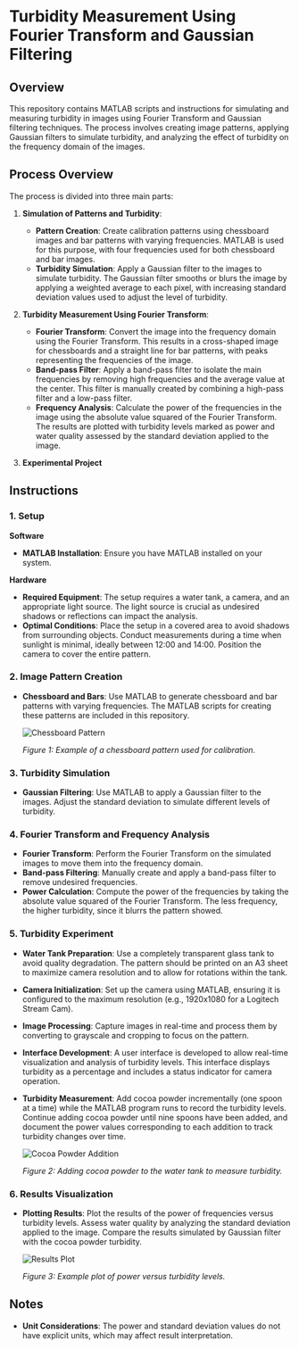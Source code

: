# Turbidity Measurement Using Fourier Transform and Gaussian Filtering

## Overview

This repository contains MATLAB scripts and instructions for simulating and measuring turbidity in images using Fourier Transform and Gaussian filtering techniques. The process involves creating image patterns, applying Gaussian filters to simulate turbidity, and analyzing the effect of turbidity on the frequency domain of the images.

## Process Overview

The process is divided into three main parts:

1. **Simulation of Patterns and Turbidity**:
   - **Pattern Creation**: Create calibration patterns using chessboard images and bar patterns with varying frequencies. MATLAB is used for this purpose, with four frequencies used for both chessboard and bar images.
   - **Turbidity Simulation**: Apply a Gaussian filter to the images to simulate turbidity. The Gaussian filter smooths or blurs the image by applying a weighted average to each pixel, with increasing standard deviation values used to adjust the level of turbidity.

2. **Turbidity Measurement Using Fourier Transform**:
   - **Fourier Transform**: Convert the image into the frequency domain using the Fourier Transform. This results in a cross-shaped image for chessboards and a straight line for bar patterns, with peaks representing the frequencies of the image.
   - **Band-pass Filter**: Apply a band-pass filter to isolate the main frequencies by removing high frequencies and the average value at the center. This filter is manually created by combining a high-pass filter and a low-pass filter.
   - **Frequency Analysis**: Calculate the power of the frequencies in the image using the absolute value squared of the Fourier Transform. The results are plotted with turbidity levels marked as power and water quality assessed by the standard deviation applied to the image.

3. **Experimental Project**

## Instructions

### 1. Setup

**Software**
- **MATLAB Installation**: Ensure you have MATLAB installed on your system.

**Hardware**
- **Required Equipment**: The setup requires a water tank, a camera, and an appropriate light source. The light source is crucial as undesired shadows or reflections can impact the analysis.
- **Optimal Conditions**: Place the setup in a covered area to avoid shadows from surrounding objects. Conduct measurements during a time when sunlight is minimal, ideally between 12:00 and 14:00. Position the camera to cover the entire pattern.

### 2. Image Pattern Creation

- **Chessboard and Bars**: Use MATLAB to generate chessboard and bar patterns with varying frequencies. The MATLAB scripts for creating these patterns are included in this repository.
  
  ![Chessboard Pattern](https://github.com/user-attachments/assets/adfd520d-9242-4f5c-8a3e-215ff0f11b4a)

  *Figure 1: Example of a chessboard pattern used for calibration.*

### 3. Turbidity Simulation

- **Gaussian Filtering**: Use MATLAB to apply a Gaussian filter to the images. Adjust the standard deviation to simulate different levels of turbidity.

### 4. Fourier Transform and Frequency Analysis

- **Fourier Transform**: Perform the Fourier Transform on the simulated images to move them into the frequency domain.
- **Band-pass Filtering**: Manually create and apply a band-pass filter to remove undesired frequencies.
- **Power Calculation**: Compute the power of the frequencies by taking the absolute value squared of the Fourier Transform. The less frequency, the higher turbidity, since it blurrs the pattern showed.

### 5. Turbidity Experiment

- **Water Tank Preparation**: Use a completely transparent glass tank to avoid quality degradation. The pattern should be printed on an A3 sheet to maximize camera resolution and to allow for rotations within the tank.
- **Camera Initialization**: Set up the camera using MATLAB, ensuring it is configured to the maximum resolution (e.g., 1920x1080 for a Logitech Stream Cam).
- **Image Processing**: Capture images in real-time and process them by converting to grayscale and cropping to focus on the pattern.
- **Interface Development**: A user interface is developed to allow real-time visualization and analysis of turbidity levels. This interface displays turbidity as a percentage and includes a status indicator for camera operation.
- **Turbidity Measurement**: Add cocoa powder incrementally (one spoon at a time) while the MATLAB program runs to record the turbidity levels. Continue adding cocoa powder until nine spoons have been added, and document the power values corresponding to each addition to track turbidity changes over time.

  ![Cocoa Powder Addition](https://github.com/user-attachments/assets/8a5bc5c8-8078-479f-83cf-f528f7980eed)

  *Figure 2: Adding cocoa powder to the water tank to measure turbidity.*

### 6. Results Visualization

- **Plotting Results**: Plot the results of the power of frequencies versus turbidity levels. Assess water quality by analyzing the standard deviation applied to the image. Compare the results simulated by Gaussian filter with the cocoa powder turbidity.

  ![Results Plot](https://github.com/user-attachments/assets/3e69a43b-3424-4079-a999-b640496ba966)

  *Figure 3: Example plot of power versus turbidity levels.*

## Notes

- **Unit Considerations**: The power and standard deviation values do not have explicit units, which may affect result interpretation.
